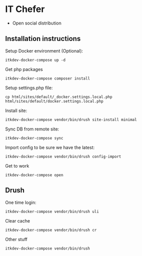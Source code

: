 # IT Chefer
- Open social distribution

## Installation instructions
Setup Docker environment (Optional):
```
itkdev-docker-compose up -d
```
Get php packages
```
itkdev-docker-compose composer install
```
Setup settings.php file:
```
cp html/sites/default/_docker.settings.local.php html/sites/default/docker.settings.local.php 
```
Install site: 
```
itkdev-docker-compose vendor/bin/drush site-install minimal
```
Sync DB from remote site:
```
itkdev-docker-compose sync
```
Import config to be sure we have the latest:
```
itkdev-docker-compose vendor/bin/drush config-import
```
Get to work
```
itkdev-docker-compose open
```

## Drush
One time login:
```
itkdev-docker-compose vendor/bin/drush uli
```
Clear cache
```
itkdev-docker-compose vendor/bin/drush cr
```
Other stuff
```
itkdev-docker-compose vendor/bin/drush
```

